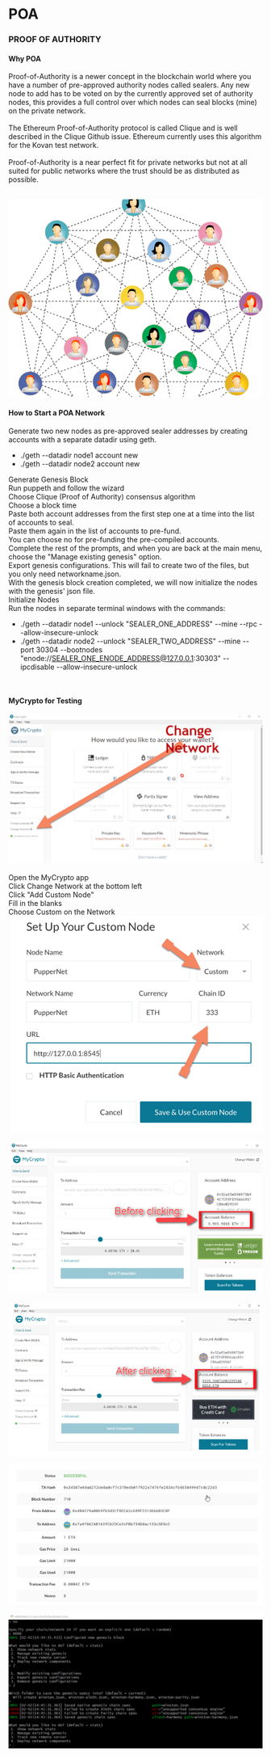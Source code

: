 # POA
### PROOF OF AUTHORITY<br>
#### Why POA<br>
Proof-of-Authority is a newer concept in the blockchain world where you have a number of pre-approved authority nodes called sealers. Any new node to add has to be voted on by the currently approved set of authority nodes, this provides a full control over which nodes can seal blocks (mine) on the private network.<br>
<br>
The Ethereum Proof-of-Authority protocol is called Clique and is well described in the Clique Github issue. Ethereum currently uses this algorithm for the Kovan test network.<br>
<br>
Proof-of-Authority is a near perfect fit for private networks but not at all suited for public networks where the trust should be as distributed as possible.<br>
<br>

![POA](https://github.com/docfern/POA/blob/main/pictures/POA.png)
<br>
#### How to Start a POA Network<br>
Generate two new nodes as pre-approved sealer addresses by creating accounts with a separate datadir using geth.
- ./geth --datadir node1 account new
- ./geth --datadir node2 account new

Generate Genesis Block<br>
Run puppeth and follow the wizard<br>
Choose Clique (Proof of Authority) consensus algorithm<br>
Choose a block time<br>
Paste both account addresses from the first step one at a time into the list of accounts to seal.<br>
Paste them again in the list of accounts to pre-fund.<br>
You can choose no for pre-funding the pre-compiled accounts.<br>
Complete the rest of the prompts, and when you are back at the main menu, choose the "Manage existing genesis" option.<br>
Export genesis configurations. This will fail to create two of the files, but you only need networkname.json.<br>
With the genesis block creation completed, we will now initialize the nodes with the genesis' json file.<br>
Initialize Nodes<br>
Run the nodes in separate terminal windows with the commands:<br>

- ./geth --datadir node1 --unlock "SEALER_ONE_ADDRESS" --mine --rpc --allow-insecure-unlock
- ./geth --datadir node2 --unlock "SEALER_TWO_ADDRESS" --mine --port 30304 --bootnodes "enode://SEALER_ONE_ENODE_ADDRESS@127.0.0.1:30303" --ipcdisable --allow-insecure-unlock
<br>

#### MyCrypto for Testing<br>

![Change Network](https://github.com/docfern/POA/blob/main/pictures/change_network.jpg)
<br>
<br>
Open the MyCrypto app<br>
Click Change Network at the bottom left<br>
Click "Add Custom Node"<br>
Fill in the blanks<br>
Choose Custom on the Network<br>
![Custom](https://github.com/docfern/POA/blob/main/pictures/setup_custom.jpg)
<br>
<br>
![Before Clicking](https://github.com/docfern/POA/blob/main/pictures/before_clicking.jpg)
<br>
<br>
![After Clicking](https://github.com/docfern/POA/blob/main/pictures/after_clicking.jpg)


![Successful](https://github.com/docfern/POA/blob/main/pictures/successful.jpg)

![Winston Successful](https://github.com/docfern/POA/blob/main/pictures/winston.jpg)
